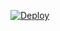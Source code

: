 

[![Deploy](https://www.herokucdn.com/deploy/button.png)](https://dashboard.heroku.com/new?template=https://github.com/lightsky431/vm)


